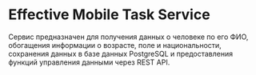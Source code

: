 # Effective Mobile Task Service

Сервис предназначен для получения данных о человеке по его ФИО, обогащения информации о возрасте, поле и национальности, сохранения данных в базе данных PostgreSQL и предоставления функций управления данными через REST API.

